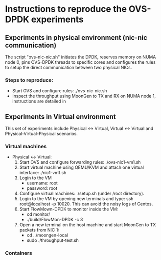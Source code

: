 # Instructions to reproduce the OVS-DPDK experiments

## Experiments in physical environment (nic-nic communication)
The script "ovs-nic-nic.sh" initiates the DPDK, reserves memory on NUMA node 0, pins OVS-DPDK threads to specific cores and configures the rules to setup the direct communication between two physical NICs.

### Steps to reproduce:
* Start OVS and configure rules: ./ovs-nic-nic.sh
* Inspect the throughput using MoonGen to TX and RX on NUMA node 1, instructions are detailed in 

## Experiments in Virtual environment
This set of experiments include Physical <-> Virtual, Virtual <-> Virtual and Physical-Virtual-Physical scenarios.  

### Virtual machines
* Physical <-> Virtual:
  1. Start OVS and configure forwarding rules: ./ovs-nic1-vm1.sh 
  2. Start virtual machine using QEMU/KVM and attach one virtual interface: ./nic1-vm1.sh
  3. Login to the VM
      * username: root
      * password: root
  4. Configure virtual machines: ./setup.sh (under /root directory).
  5. Login to the VM by opening new terminals and type: ssh root@localhost -p 10020. This can avoid the noisy logs of Centos.
  6. Start FlowMown-DPDK to monitor inside the VM:
      * cd monitor/
      * ./build/FlowMon-DPDK -c 3
  7. Open a new terminal on the host machine and start MoonGen to TX packets from NIC 1:
      * cd ../moongen-local
      * sudo ./throughput-test.sh
  
### Containers


